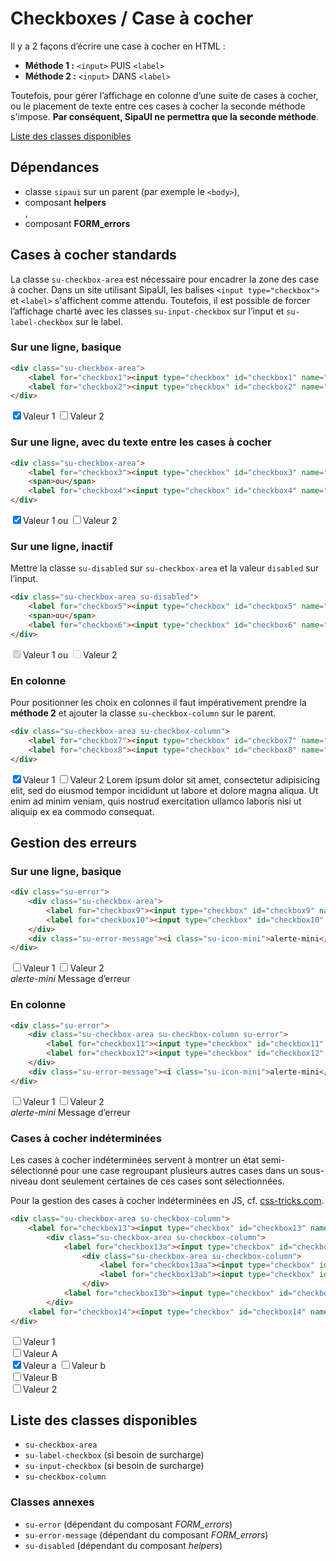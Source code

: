 # Checkboxes / Case à cocher

Il y a 2 façons d’écrire une case à cocher en HTML&nbsp;:
- **Méthode 1&nbsp;:** `<input>` PUIS `<label>`
- **Méthode 2&nbsp;:** `<input>` DANS `<label>`

Toutefois, pour gérer l’affichage en colonne d’une suite de cases à cocher, ou le placement de texte entre ces cases à cocher la seconde méthode s'impose. **Par conséquent, SipaUI ne permettra que la seconde méthode**.

<a href="#liste-classes" target="_self" class="link-button">Liste des classes disponibles</a>

<div class="dependances">

## Dépendances
- classe `sipaui` sur un parent (par exemple le `<body>`),
- composant **helpers**</li>,
- composant **FORM_errors**</li>

</div>


<!-- STORY -->

## Cases à cocher standards

La classe `su-checkbox-area` est nécessaire pour encadrer la zone des case à cocher. Dans un site utilisant SipaUI, les balises `<input type="checkbox">` et `<label>` s'affichent comme attendu. Toutefois, il est possible de forcer l’affichage charté avec les classes `su-input-checkbox` sur l’input et `su-label-checkbox` sur le label.

### Sur une ligne, basique

```html
<div class="su-checkbox-area">
	<label for="checkbox1"><input type="checkbox" id="checkbox1" name="nom1" value="Valeur 1" checked>Valeur 1</label>
	<label for="checkbox2"><input type="checkbox" id="checkbox2" name="nom1" value="Valeur 2">Valeur 2</label>
</div>
```
<div class="sipaui">
	<div class="su-checkbox-area">
		<label for="checkbox1"><input type="checkbox" id="checkbox1" name="nom1" value="Valeur 1" checked>Valeur 1</label>
		<label for="checkbox2"><input type="checkbox" id="checkbox2" name="nom1" value="Valeur 2">Valeur 2</label>
	</div>
</div>

### Sur une ligne, avec du texte entre les cases à cocher


```html
<div class="su-checkbox-area">
	<label for="checkbox3"><input type="checkbox" id="checkbox3" name="nom2" value="Valeur 1" checked>Valeur 1</label>
	<span>ou</span>
	<label for="checkbox4"><input type="checkbox" id="checkbox4" name="nom2" value="Valeur 2">Valeur 2</label>
</div>
```
<div class="sipaui">
	<div class="su-checkbox-area">
		<label for="checkbox3"><input type="checkbox" id="checkbox3" name="nom2" value="Valeur 1" checked>Valeur 1</label>
		<span>ou</span>
		<label for="checkbox4"><input type="checkbox" id="checkbox4" name="nom2" value="Valeur 2">Valeur 2</label>
	</div>
</div>

### Sur une ligne, inactif

Mettre la classe `su-disabled` sur `su-checkbox-area` et la valeur `disabled` sur l’input.

```html
<div class="su-checkbox-area su-disabled">
	<label for="checkbox5"><input type="checkbox" id="checkbox5" name="nom3" value="Valeur 1" checked disabled>Valeur 1</label>
	<span>ou</span>
	<label for="checkbox6"><input type="checkbox" id="checkbox6" name="nom3" value="Valeur 2" disabled>Valeur 2</label>
</div>
```
<div class="sipaui">
	<div class="su-checkbox-area su-disabled">
		<label for="checkbox5"><input type="checkbox" id="checkbox5" name="nom3" value="Valeur 1" checked disabled>Valeur 1</label>
		<span>ou</span>
		<label for="checkbox6"><input type="checkbox" id="checkbox6" name="nom3" value="Valeur 2" disabled>Valeur 2</label>
	</div>
</div>

### En colonne

Pour positionner les choix en colonnes il faut impérativement prendre la **méthode 2** et ajouter la classe `su-checkbox-column` sur le parent.

```html
<div class="su-checkbox-area su-checkbox-column">
	<label for="checkbox7"><input type="checkbox" id="checkbox7" name="nom4" value="Valeur 1" checked>Valeur 1</label>
	<label for="checkbox8"><input type="checkbox" id="checkbox8" name="nom4" value="Valeur 2">Valeur 2 Lorem ipsum dolor sit amet, consectetur adipisicing elit, sed do eiusmod tempor incididunt ut labore et dolore magna aliqua. Ut enim ad minim veniam, quis nostrud exercitation ullamco laboris nisi ut aliquip ex ea commodo consequat.</label>
</div>
```
<div class="sipaui">
	<div class="su-checkbox-area su-checkbox-column">
		<label for="checkbox7"><input type="checkbox" id="checkbox7" name="nom4" value="Valeur 1" checked>Valeur 1</label>
		<label for="checkbox8"><input type="checkbox" id="checkbox8" name="nom4" value="Valeur 2">Valeur 2 Lorem ipsum dolor sit amet, consectetur adipisicing elit, sed do eiusmod tempor incididunt ut labore et dolore magna aliqua. Ut enim ad minim veniam, quis nostrud exercitation ullamco laboris nisi ut aliquip ex ea commodo consequat.</label>
	</div>
</div>

## Gestion des erreurs

### Sur une ligne, basique

```html
<div class="su-error">
	<div class="su-checkbox-area">
		<label for="checkbox9"><input type="checkbox" id="checkbox9" name="nom5" value="Valeur 1">Valeur 1</label>
		<label for="checkbox10"><input type="checkbox" id="checkbox10" name="nom5" value="Valeur 2">Valeur 2</label>
	</div>
	<div class="su-error-message"><i class="su-icon-mini">alerte-mini</i> Message d’erreur</div>
</div>
```
<div class="sipaui">
	<div class="su-error">
		<div class="su-checkbox-area">
			<label for="checkbox9"><input type="checkbox" id="checkbox9" name="nom5" value="Valeur 1">Valeur 1</label>
			<label for="checkbox10"><input type="checkbox" id="checkbox10" name="nom5" value="Valeur 2">Valeur 2</label>
		</div>
		<div class="su-error-message"><i class="su-icon-mini">alerte-mini</i> Message d’erreur</div>
	</div>
</div>

### En colonne

```html
<div class="su-error">
	<div class="su-checkbox-area su-checkbox-column su-error">
		<label for="checkbox11"><input type="checkbox" id="checkbox11" name="nom6" value="Valeur 1">Valeur 1</label>
		<label for="checkbox12"><input type="checkbox" id="checkbox12" name="nom6" value="Valeur 2">Valeur 2</label>
	</div>
	<div class="su-error-message"><i class="su-icon-mini">alerte-mini</i> Message d’erreur</div>
</div>
```
<div class="sipaui">
	<div class="su-error">
		<div class="su-checkbox-area su-checkbox-column su-error">
			<label for="checkbox11"><input type="checkbox" id="checkbox11" name="nom6" value="Valeur 1">Valeur 1</label>
			<label for="checkbox12"><input type="checkbox" id="checkbox12" name="nom6" value="Valeur 2">Valeur 2</label>
		</div>
		<div class="su-error-message"><i class="su-icon-mini">alerte-mini</i> Message d’erreur</div>
	</div>
</div>


### Cases à cocher indéterminées

Les cases à cocher indéterminées servent à montrer un état semi-sélectionné pour une case regroupant plusieurs autres cases dans un sous-niveau dont seulement certaines de ces cases sont sélectionnées. 

Pour la gestion des cases à cocher indéterminées en JS, cf. <a href="https://css-tricks.com/indeterminate-checkboxes/" target="_blank" rel="noopener">css-tricks.com</a>.

```html
<div class="su-checkbox-area su-checkbox-column">
	<label for="checkbox13"><input type="checkbox" id="checkbox13" name="nom7" value="Valeur 1" class="su-indeterminate">Valeur 1</label>
		<div class="su-checkbox-area su-checkbox-column">
			<label for="checkbox13a"><input type="checkbox" id="checkbox13a" name="nom7" value="Valeur A" class="su-indeterminate">Valeur A</label>
				<div class="su-checkbox-area su-checkbox-column">
					<label for="checkbox13aa"><input type="checkbox" id="checkbox13aa" name="nom7" value="Valeur a" checked>Valeur a</label>
					<label for="checkbox13ab"><input type="checkbox" id="checkbox13ab" name="nom7" value="Valeur b">Valeur b</label>
				</div>
			<label for="checkbox13b"><input type="checkbox" id="checkbox13b" name="nom7" value="Valeur B">Valeur B</label>
		</div>
	<label for="checkbox14"><input type="checkbox" id="checkbox14" name="nom7" value="Valeur 2">Valeur 2</label>
</div>
```
<div class="sipaui">
	<div class="su-checkbox-area su-checkbox-column">
		<label for="checkbox13"><input type="checkbox" id="checkbox13" name="nom7" value="Valeur 1" class="su-indeterminate">Valeur 1</label>
			<div class="su-checkbox-area su-checkbox-column">
				<label for="checkbox13a"><input type="checkbox" id="checkbox13a" name="nom7" value="Valeur A" class="su-indeterminate">Valeur A</label>
					<div class="su-checkbox-area su-checkbox-column">
						<label for="checkbox13aa"><input type="checkbox" id="checkbox13aa" name="nom7" value="Valeur a" checked>Valeur a</label>
						<label for="checkbox13ab"><input type="checkbox" id="checkbox13ab" name="nom7" value="Valeur b">Valeur b</label>
					</div>
				<label for="checkbox13b"><input type="checkbox" id="checkbox13b" name="nom7" value="Valeur B">Valeur B</label>
			</div>
		<label for="checkbox14"><input type="checkbox" id="checkbox14" name="nom7" value="Valeur 2">Valeur 2</label>
	</div>
</div>


<div id="liste-classes">

## Liste des classes disponibles
- `su-checkbox-area`
- `su-label-checkbox` (si besoin de surcharge)
- `su-input-checkbox` (si besoin de surcharge)
- `su-checkbox-column`

### Classes annexes
- `su-error` (dépendant du composant *FORM_errors*)
- `su-error-message` (dépendant du composant *FORM_errors*)
- `su-disabled` (dépendant du composant *helpers*)

</div>
